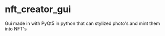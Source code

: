 # nft_creator_gui
Gui made in with PyQt5 in python that can stylized photo's and mint them into NFT's
